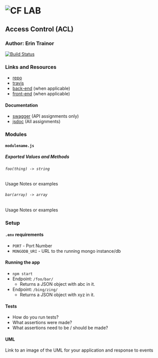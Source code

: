 ![CF](http://i.imgur.com/7v5ASc8.png) LAB
=================================================

## Access Control (ACL)

### Author: Erin Trainor
[![Build Status](https://www.travis-ci.com/401-advanced-javascript-401d29/lab-14.svg?branch=submission)](https://www.travis-ci.com/401-advanced-javascript-401d29/lab-14)

### Links and Resources
* [repo](https://github.com/401-advanced-javascript-401d29/lab-14/pull/1)
* [travis](https://www.travis-ci.com/401-advanced-javascript-401d29/lab-14)
* [back-end](http://xyz.com) (when applicable)
* [front-end](http://xyz.com) (when applicable)

#### Documentation
* [swagger](http://xyz.com) (API assignments only)
* [jsdoc](http://xyz.com) (All assignments)

### Modules
#### `modulename.js`
##### Exported Values and Methods

###### `foo(thing) -> string`
Usage Notes or examples

###### `bar(array) -> array`
Usage Notes or examples

### Setup
#### `.env` requirements
* `PORT` - Port Number
* `MONGODB_URI` - URL to the running mongo instance/db

#### Running the app
* `npm start`
* Endpoint: `/foo/bar/`
  * Returns a JSON object with abc in it.
* Endpoint: `/bing/zing/`
  * Returns a JSON object with xyz in it.
  
#### Tests
* How do you run tests?
* What assertions were made?
* What assertions need to be / should be made?

#### UML
Link to an image of the UML for your application and response to events
